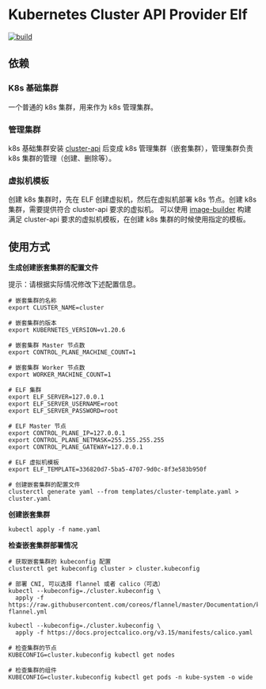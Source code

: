 # Kubernetes Cluster API Provider Elf

[![build](https://github.com/smartxworks/cluster-api-provider-elf/actions/workflows/build.yml/badge.svg)](https://github.com/smartxworks/cluster-api-provider-elf/actions/workflows/build.yml)

## 依赖

### K8s 基础集群

一个普通的 k8s 集群，用来作为 k8s 管理集群。

### 管理集群

k8s 基础集群安装 [cluster-api](https://github.com/kubernetes-sigs/cluster-api) 后变成 k8s 管理集群（嵌套集群），管理集群负责 k8s 集群的管理（创建、删除等）。

### 虚拟机模板

创建 k8s 集群时，先在 ELF 创建虚拟机，然后在虚拟机部署 k8s 节点。创建 k8s 集群，需要提供符合 cluster-api 要求的虚拟机。
可以使用 [image-builder](https://github.smartx.com/yiran/image-builder) 构建满足 cluster-api 要求的虚拟机模板，在创建 k8s 集群的时候使用指定的模板。

## 使用方式

**生成创建嵌套集群的配置文件**

提示：请根据​实际情况修改下述配置信息。

```shell
# 嵌套集群的名称
export CLUSTER_NAME=cluster

# 嵌套集群的版本
export KUBERNETES_VERSION=v1.20.6

# 嵌套集群 Master 节点数
export CONTROL_PLANE_MACHINE_COUNT=1

# 嵌套集群 Worker 节点数
export WORKER_MACHINE_COUNT=1

# ELF 集群
export ELF_SERVER=127.0.0.1
export ELF_SERVER_USERNAME=root
export ELF_SERVER_PASSWORD=root

# ELF Master 节点
export CONTROL_PLANE_IP=127.0.0.1
export CONTROL_PLANE_NETMASK=255.255.255.255
export CONTROL_PLANE_GATEWAY=127.0.0.1

# ELF 虚拟机模板
export ELF_TEMPLATE=336820d7-5ba5-4707-9d0c-8f3e583b950f

# 创建嵌套集群的配置文件
clusterctl generate yaml --from templates/cluster-template.yaml > cluster.yaml
```

**创建嵌套集群**

```shell
kubectl apply -f name.yaml
```

**检查嵌套集群部署情况**

```shell
# 获取嵌套集群的 kubeconfig 配置
clusterctl get kubeconfig cluster > cluster.kubeconfig

# 部署 CNI, 可以选择 flannel 或者 calico（可选）
kubectl --kubeconfig=./cluster.kubeconfig \
  apply -f https://raw.githubusercontent.com/coreos/flannel/master/Documentation/kube-flannel.yml

kubectl --kubeconfig=./cluster.kubeconfig \
  apply -f https://docs.projectcalico.org/v3.15/manifests/calico.yaml

# 检查集群的节点
KUBECONFIG=cluster.kubeconfig kubectl get nodes

# 检查集群的组件
KUBECONFIG=cluster.kubeconfig kubectl get pods -n kube-system -o wide
```
